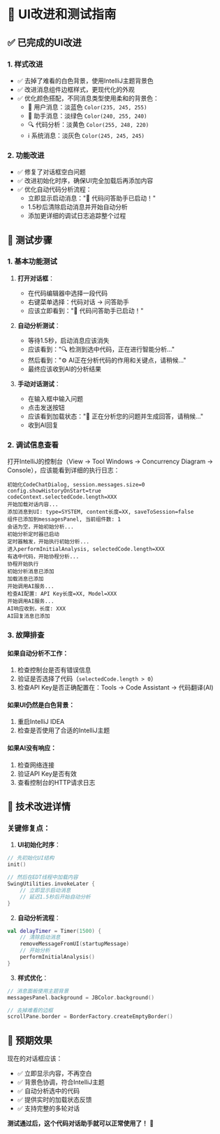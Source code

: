 # 🎨 UI改进和测试指南

## ✅ 已完成的UI改进

### 1. 样式改进
- ✅ 去掉了难看的白色背景，使用IntelliJ主题背景色
- ✅ 改进消息组件边框样式，更现代化的外观
- ✅ 优化颜色搭配，不同消息类型使用柔和的背景色：
  - 👤 用户消息：淡蓝色 `Color(235, 245, 255)`
  - 🤖 助手消息：淡绿色 `Color(240, 255, 240)`
  - 🔍 代码分析：淡黄色 `Color(255, 248, 220)`
  - ℹ️ 系统消息：淡灰色 `Color(245, 245, 245)`

### 2. 功能改进
- ✅ 修复了对话框空白问题
- ✅ 改进初始化时序，确保UI完全加载后再添加内容
- ✅ 优化自动代码分析流程：
  - 立即显示启动消息："🚀 代码问答助手已启动！"
  - 1.5秒后清除启动消息并开始自动分析
  - 添加更详细的调试日志追踪整个过程

## 🧪 测试步骤

### 1. 基本功能测试
1. **打开对话框**：
   - 在代码编辑器中选择一段代码
   - 右键菜单选择：代码对话 → 问答助手
   - 应该立即看到："🚀 代码问答助手已启动！"

2. **自动分析测试**：
   - 等待1.5秒，启动消息应该消失
   - 应该看到："🔍 检测到选中代码，正在进行智能分析..."
   - 然后看到："⚙️ AI正在分析代码的作用和关键点，请稍候..."
   - 最终应该收到AI的分析结果

3. **手动对话测试**：
   - 在输入框中输入问题
   - 点击发送按钮
   - 应该看到加载状态："🔄 正在分析您的问题并生成回答，请稍候..."
   - 收到AI回复

### 2. 调试信息查看
打开IntelliJ的控制台（View → Tool Windows → Concurrency Diagram → Console），应该能看到详细的执行日志：

```
初始化CodeChatDialog, session.messages.size=0
config.showHistoryOnStart=true
codeContext.selectedCode.length=XXX
开始加载对话内容...
添加消息到UI: type=SYSTEM, content长度=XX, saveToSession=false
组件已添加到messagesPanel, 当前组件数: 1
会话为空，开始初始分析...
初始分析定时器已启动
定时器触发，开始执行初始分析...
进入performInitialAnalysis, selectedCode.length=XXX
有选中代码，开始协程分析...
协程开始执行
初始分析消息已添加
加载消息已添加
开始调用AI服务...
检查AI配置: API Key长度=XX, Model=XXX
开始调用AI服务...
AI响应收到，长度: XXX
AI回复消息已添加
```

### 3. 故障排查

#### 如果自动分析不工作：
1. 检查控制台是否有错误信息
2. 验证是否选择了代码（`selectedCode.length > 0`）
3. 检查API Key是否正确配置在：Tools → Code Assistant → 代码翻译(AI)

#### 如果UI仍然是白色背景：
1. 重启IntelliJ IDEA
2. 检查是否使用了合适的IntelliJ主题

#### 如果AI没有响应：
1. 检查网络连接
2. 验证API Key是否有效
3. 查看控制台的HTTP请求日志

## 🔧 技术改进详情

### 关键修复点：

1. **UI初始化时序**：
```kotlin
// 先初始化UI结构
init() 

// 然后在EDT线程中加载内容
SwingUtilities.invokeLater {
    // 立即显示启动消息
    // 延迟1.5秒后开始自动分析
}
```

2. **自动分析流程**：
```kotlin
val delayTimer = Timer(1500) {
    // 清除启动消息
    removeMessageFromUI(startupMessage)
    // 开始分析
    performInitialAnalysis()
}
```

3. **样式优化**：
```kotlin
// 消息面板使用主题背景
messagesPanel.background = JBColor.background()

// 去掉难看的边框
scrollPane.border = BorderFactory.createEmptyBorder()
```

## 🎯 预期效果

现在的对话框应该：
- ✅ 立即显示内容，不再空白
- ✅ 背景色协调，符合IntelliJ主题
- ✅ 自动分析选中的代码
- ✅ 提供实时的加载状态反馈
- ✅ 支持完整的多轮对话

**测试通过后，这个代码对话助手就可以正常使用了！** 🎉